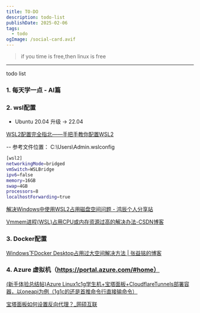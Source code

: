 ```yaml
---
title: TO-DO
description: todo-list
publishDate: 2025-02-06
tags:
  - todo
ogImage: /social-card.avif
---
```

> if you time is free,then linux is free

- - -

todo list

### 1. 每天学一点 - AI篇

### 2. wsl配置
- Ubuntu 20.04 升级 -> 22.04

[WSL2配置完全指北——手把手教你配置WSL2](https://linux.do/t/topic/132043)

-- 参考文件位置： C:\Users\Admin\.wslconfig

```bash
[wsl2]
networkingMode=bridged
vmSwitch=WSLBridge
ipv6=false
memory=16GB
swap=4GB
processors=8
localhostForwarding=true
```

[解决Windows中使用WSL2占用磁盘空间问题 - 鸿辰个人分享站](https://www.sunyonghong.com/post/20240722117.html)

[Vmmem进程(WSL)占用CPU或内存资源过高的解决办法-CSDN博客](https://blog.csdn.net/Power_Blogger/article/details/128158694)

### 3. Docker配置

[Windows下Docker Desktop占用过大空间解决方法 | 张益铭的博客](https://zhangyiming748.github.io/post/docker_desktop_on_windows_compact/)

### 4. Azure 虚拟机（https://portal.azure.com/#home）

[(新手体验总结帖)Azure Linux1c1g学生机+宝塔面板+CloudflareTunnels部署容器，以oneapi为例（1g1c的还是首推命令行直接输命令）](https://linux.do/t/topic/101813)

[宝塔面板如何设置反向代理？_网硕互联](https://www.wsisp.com/helpcontent/146.html)
